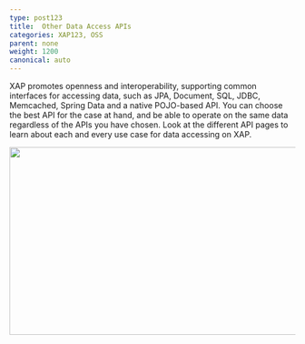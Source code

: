 ```yaml
---
type: post123
title:  Other Data Access APIs
categories: XAP123, OSS
parent: none
weight: 1200
canonical: auto
---
```



XAP promotes openness and interoperability, supporting common interfaces for accessing data, such as JPA, Document, SQL, JDBC, Memcached, Spring Data and a native POJO-based API. You can choose the best API for the case at hand, and be able to operate on the same data regardless of the APIs you have chosen. Look at the different API pages to learn about each and every use case for data accessing on XAP.


<p align="center">
<img src="/attachment_files/anyapi-121-122.png"  width="557" height="330" />
</p>

